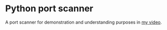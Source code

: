 # Python port scanner

A port scanner for demonstration and understanding purposes in [my video](https://www.youtube.com/watch?v=IyWIaWAeW10).
